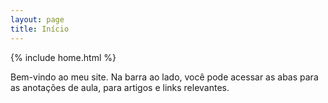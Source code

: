 ```yaml
---
layout: page
title: Início
---
```


{% include home.html %}

Bem-vindo ao meu site. Na barra ao lado, você pode acessar as abas para as anotações de aula, para artigos e links relevantes.
